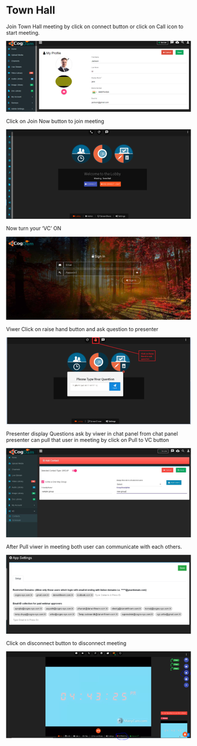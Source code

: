 # Town Hall

Join Town Hall meeting by click on connect button or click on Call icon to start meeting.

![](../../.gitbook/assets/image%20%28178%29.png)

Click on Join Now button to join meeting

![](../../.gitbook/assets/image%20%28172%29.png)

Now turn your ‘VC’ ON

![](../../.gitbook/assets/image%20%28106%29.png)

Viwer Click on raise hand button and ask question to presenter

![](../../.gitbook/assets/image%20%2814%29.png)

Presenter display Questions ask by viwer in chat panel from chat panel presenter can pull that user in meeting by click on Pull to VC button

![](../../.gitbook/assets/image%20%28175%29.png)

After Pull viwer in meeting both user can communicate with each others.

![](../../.gitbook/assets/image%20%28146%29.png)

Click on disconnect button to disconnect meeting

![](../../.gitbook/assets/image%20%28154%29.png)

